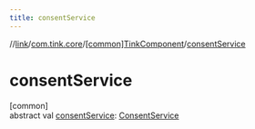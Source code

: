 ```yaml
---
title: consentService
---
```

//[link](../../../index.html)/[com.tink.core](../index.html)/[[common]TinkComponent](index.html)/[consentService](consent-service.html)



# consentService



[common]\
abstract val [consentService](consent-service.html): [ConsentService](../../com.tink.service.consent/[common]-consent-service/index.html)




